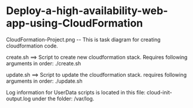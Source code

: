 # Deploy-a-high-availability-web-app-using-CloudFormation

CloudFormation-Project.png 
    -- This is task diagram for creating cloudformation code.

create.sh ==> Script to create new cloudformation stack. Requires following arguments in order:
./create.sh <stack name> <YAML template file name> <JSON Parameter file name>
  
 update.sh ==> Script to update the cloudformation stack. requires following arguments in order:
 ./update.sh <stack name> <YAML template file name> <JSON Parameter file name>


Log information for UserData scripts is located in this file: cloud-init-output.log under the folder: /var/log.
